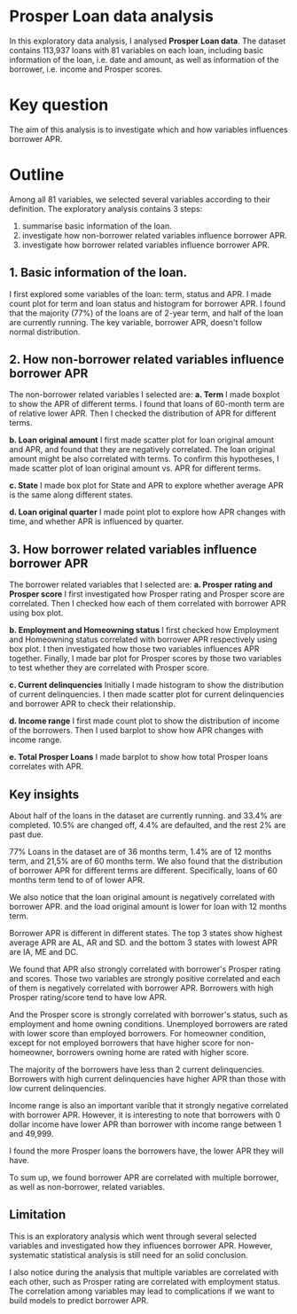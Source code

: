 # Prosper Loan data analysis

In this exploratory data analysis, I analysed **Prosper Loan data**. The dataset contains 113,937 loans with 81 variables on each loan, including basic information of the loan, i.e. date and amount, as well as information of the borrower, i.e. income and Prosper scores.

# Key question
The aim of this analysis is to investigate which and how variables influences borrower APR.

# Outline
Among all 81 variables, we selected several variables according to their definition. The exploratory analysis contains 3 steps:
1. summarise basic information of the loan.
2. investigate how non-borrower related variables influence borrower APR.
3. investigate how borrower related variables influence borrower APR.

## 1. Basic information of the loan.

I first explored some variables of the loan: term, status and APR.
I made count plot for term and loan status and histogram for borrower APR.
I found that the majority (77%) of the loans are of 2-year term, and half of the loan are currently running.
The key variable, borrower APR, doesn't follow normal distribution.

## 2. How non-borrower related variables influence borrower APR

The non-borrower related variables I selected are:
**a. Term**
I made boxplot to show the APR of different terms. I found that loans of 60-month term are of relative lower APR. Then I checked the distribution of APR for different terms.

**b. Loan original amount**
I first made scatter plot for loan original amount and APR, and found that they are negatively correlated.
The loan original amount might be also correlated with terms. To confirm this hypotheses, I made scatter plot of  loan original amount  vs. APR for different terms.

**c. State**
I made box plot for State and APR to explore whether average APR is the same along different states.

**d. Loan original quarter**
I made point plot to explore how APR changes with time, and whether APR is influenced by quarter.


## 3. How borrower related variables influence borrower APR
The borrower related variables that I selected are:
**a. Prosper rating and Prosper score**
I first investigated how Prosper rating and Prosper score are correlated. Then I checked how each of them correlated with borrower APR using box plot.

**b. Employment and Homeowning status**
I first checked how Employment and Homeowning status correlated with borrower APR respectively using box plot. I then investigated how those two variables influences APR together. Finally, I made bar plot for Prosper scores by those two variables to test whether they are correlated with Prosper score.

**c. Current delinquencies**
Initially I made histogram to show the distribution of current delinquencies. I then made scatter plot for current delinquencies and borrower APR to check their relationship.

**d. Income range**
I first made count plot to show the distribution of income of the borrowers. Then I used barplot to show how APR changes with income range.

**e. Total Prosper Loans**
I made barplot to show how total Prosper loans correlates with APR.


## Key insights

About half of the loans in the dataset are currently running. and 33.4% are completed. 10.5% are changed off, 4.4% are defaulted, and the rest 2% are past due.

77% Loans in the dataset are of 36 months term, 1.4% are of 12 months term, and 21,5% are of 60 months term. We also found that the distribution of borrower APR for different terms are different. Specifically, loans of 60 months term tend to of of lower APR.

We also notice that the loan original amount is negatively correlated with borrower APR. and the load original amount is lower for loan with 12 months term.

Borrower APR is different in different states. The top 3 states show highest average APR are AL, AR and SD. and the bottom 3 states with lowest APR are IA, ME and DC.

We found that APR also strongly correlated with borrower's Prosper rating and scores. Those two variables are strongly positive correlated and each of them is negatively correlated with borrower APR. Borrowers with high Prosper rating/score tend to have low APR.

And the Prosper score is strongly correlated with borrower's status, such as employment and home owning conditions. Unemployed borrowers are rated with lower score than employed borrowers. For homeowner condition, except for not employed borrowers that have higher score for non-homeowner, borrowers owning home are rated with higher score.

The majority of the borrowers have less than 2 current delinquencies. Borrowers with high current delinquencies have higher APR than those with low current delinquencies.

Income range is also an important varible that it strongly negative correlated with borrower APR. However, it is interesting to note that borrowers with 0 dollar income have lower APR than borrower with income range between 1 and 49,999.

I found the more Prosper loans the borrowers have, the lower APR they will have.

To sum up, we found borrower APR are correlated with multiple borrower, as well as non-borrower, related variables.


## Limitation

This is an exploratory analysis which went through several selected variables and investigated how they influences borrower APR. However, systematic statistical analysis is still need for an solid conclusion.

I also notice during the analysis that multiple variables are correlated with each other, such as Prosper rating are correlated with employment status. The correlation among variables may lead to complications if we want to build models to predict borrower APR.
